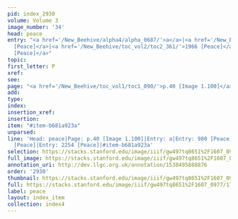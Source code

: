 ```yaml
---
pid: index_2930
volume: Volume 3
image_number: '34'
head: peace
entry: "<a href='/New_Beehive/alpha4/alpha_0687/'>a</a>|<a href='/New_Beehive/toc_vol2/toc2_182/'>980
  [Peace]</a>|<a href='/New_Beehive/toc_vol2/toc2_361/'>1966 [Peace]</a>|<a href='/New_Beehive/toc_vol2/toc2_394/'>2254
  [Peace]</a>"
topic: 
first_letter: P
xref: 
see: 
page: "<a href='/New_Beehive/toc_vol1/toc1_090/'>p.40 [Image 1.100]</a>"
add: 
type: 
index: 
insertion_xref: 
insertion: 
item: "#item-b681a923a"
unparsed: 
line: 'Head: peace|Page: p.40 [Image 1.100]|Entry: a|Entry: 980 [Peace]|Entry: 1966
  [Peace]|Entry: 2254 [Peace]|#item-b681a923a'
selection: https://stacks.stanford.edu/image/iiif/gw497tq8651%2F1607_0977/1789,2754,769,179/full/0/default.jpg
full_image: https://stacks.stanford.edu/image/iiif/gw497tq8651%2F1607_0977/full/full/0/default.jpg
annotation_uri: http://dev.llgc.org.uk/annotation/1538495888876
order: '2930'
thumbnail: https://stacks.stanford.edu/image/iiif/gw497tq8651%2F1607_0977/1789,2754,769,179/150,/0/default.jpg
full: https://stacks.stanford.edu/image/iiif/gw497tq8651%2F1607_0977/1789,2754,769,179/full/0/default.jpg
label: peace
layout: index_item
collection: index4
---
```

